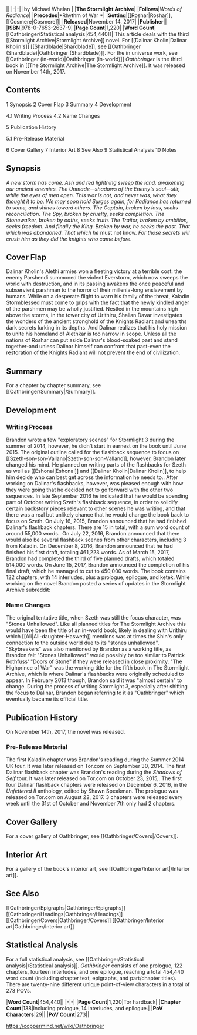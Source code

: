 |**<Oathbringer>**|
|-|-|
|by  Michael Whelan |
|**The Stormlight Archive**|
|**Follows**|*Words of Radiance*|
|**Precedes**|*Rhythm of War *|
|**Setting**|[[Roshar\|Roshar]], [[Cosmere\|Cosmere]]|
|**Released**|November 14, 2017|
|**Publisher**||
|**ISBN**|978-0-7653-2637-9|
|**Page Count**|1,220|
|**Word Count**|[[Oathbringer/Statistical analysis\|454,440]]|
This article deals with the third [[Stormlight Archive\|Stormlight Archive]] novel. For [[Dalinar Kholin\|Dalinar Kholin's]] [[Shardblade\|Shardblade]], see [[Oathbringer (Shardblade)\|Oathbringer (Shardblade)]]. For the in universe work, see [[Oathbringer (in-world)\|Oathbringer (in-world)]]
*Oathbringer* is the third book in [[The Stormlight Archive\|The Stormlight Archive]]. It was released on November 14th, 2017.

## Contents

1 Synopsis
2 Cover Flap
3 Summary
4 Development

4.1 Writing Process
4.2 Name Changes


5 Publication History

5.1 Pre-Release Material


6 Cover Gallery
7 Interior Art
8 See Also
9 Statistical Analysis
10 Notes


## Synopsis
*A new storm has come.*
*Ash and red lightning sweep the land, awakening our ancient enemies. The Unmade—shadows of the Enemy's soul—stir, while the eyes of men open. This war is not, and never was, what they thought it to be.*
*We may soon hold Surges again, for Radiance has returned to some, and shines toward others. The Captain, broken by loss, seeks reconciliation. The Spy, broken by cruelty, seeks completion. The Stonewalker, broken by oaths, seeks truth. The Traitor, broken by ambition, seeks freedom.*
*And finally the King. Broken by war, he seeks the past. That which was abandoned. That which he* must not know.
*For those secrets will crush him as they did the knights who came before.*

## Cover Flap
Dalinar Kholin's Alethi armies won a fleeting victory at a terrible cost: the enemy Parshendi summoned the violent Everstorm, which now sweeps the world with destruction, and in its passing awakens the once peaceful and subservient parshman to the horror of their millenia-long enslavement by humans. While on a desperate flight to warn his family of the threat, Kaladin Stormblessed must come to grips with the fact that the newly kindled anger of the parshmen may be wholly justified.
Nestled in the mountains high above the storms, in the tower city of Urithiru, Shallan Davar investigates the wonders of the ancient stronghold of the Knights Radiant and unearths dark secrets lurking in its depths. And Dalinar realizes that his holy mission to unite his homeland of Alethkar is too narrow in scope. Unless all the nations of Roshar can put aside Dalinar's blood-soaked past and stand together-and unless Dalinar himself can confront that past-even the restoration of the Knights Radiant will not prevent the end of civilization.

## Summary
For a chapter by chapter summary, see [[Oathbringer/Summary\|/Summary]].
## Development
### Writing Process
Brandon wrote a few "exploratory scenes" for Stormlight 3 during the summer of 2014, however, he didn't start in earnest on the book until June 2015.
The original outline called for the flashback sequence to focus on [[Szeth-son-son-Vallano\|Szeth-son-son-Vallano]], however, Brandon later changed his mind. He planned on writing parts of the flashbacks for Szeth as well as [[Eshonai\|Eshonai]] and [[Dalinar Kholin\|Dalinar Kholin]], to help him decide who can best get across the information he needs to.. After working on Dalinar's flashbacks, however, was pleased enough with how they were going that he decided not to go forward with the other two sequences. In late September 2016 he indicated that he would be spending part of October writing Szeth's flashback sequence, in order to solidify certain backstory pieces relevant to other scenes he was writing, and that there was a real but unlikely chance that he would change the book back to focus on Szeth.
On July 16, 2015, Brandon announced that he had finished Dalinar's flashback chapters. There are 15 in total, with a sum word count of around 55,000 words.. On July 22, 2016, Brandon announced that there would also be several flashback scenes from other characters, including 3 from Kaladin. On December 8, 2016, Brandon announced that he had finished his first draft, totaling 461,223 words. As of March 15, 2017, Brandon had completed the third of five planned drafts, which totaled 514,000 words. On June 15, 2017, Brandon announced the completion of his final draft, which he managed to cut to 450,000 words. The book contains 122 chapters, with 14 interludes, plus a prologue, epilogue, and ketek.
While working on the novel Brandon posted a series of updates in the Stormlight Archive subreddit:











### Name Changes
The original tentative title, when Szeth was still the focus character, was "Stones Unhallowed". Like all planned titles for The Stormlight Archive this would have been the title of an in-world book, likely in dealing with Urithiru which [[Ali\|Ali-daughter-Hasweth]] mentions was at times the Shin's only connection to the outside world due to its "stones unhallowed". "Skybreakers" was also mentioned by Brandon as a working title, as Brandon felt "Stones Unhallowed" would possibly be too similar to Patrick Rothfuss' "Doors of Stone" if they were released in close proximity.
"The Highprince of War" was the working title for the fifth book in The Stormlight Archive, which is where Dalinar's flashbacks were originally scheduled to appear. In February 2013 though, Brandon said it was "almost certain" to change. During the process of writing Stormlight 3, especially after shifting the focus to Dalinar, Brandon began referring to it as "Oathbringer" which eventually became its official title.

## Publication History
On November 14th, 2017, the novel was released.

### Pre-Release Material
The first Kaladin chapter was Brandon's reading during the Summer 2014 UK tour. It was later released on Tor.com on September 30, 2014.
The first Dalinar flashback chapter was Brandon's reading during the *Shadows of Self* tour. It was later released on Tor.com on October 23, 2015,.
The first four Dalinar flashback chapters were released on December 6, 2016, in the *Unfettered II* anthology, edited by Shawn Speakman.
The prologue was released on Tor.com on August 22, 2017.  3 chapters were released every week until the 31st of October and November 7th only had 2 chapters.
## Cover Gallery
For a cover gallery of Oathbringer, see [[Oathbringer/Covers\|/Covers]].
## Interior Art
For a gallery of the book's interior art, see [[Oathbringer/Interior art\|/Interior art]].
## See Also
[[Oathbringer/Epigraphs\|Oathbringer/Epigraphs]]
[[Oathbringer/Headings\|Oathbringer/Headings]]
[[Oathbringer/Covers\|Oathbringer/Covers]]
[[Oathbringer/Interior art\|Oathbringer/Interior art]]
## Statistical Analysis
For a full statistical analysis, see [[Oathbringer/Statistical analysis\|/Statistical analysis]].
*Oathbringer* consists of one prologue, 122 chapters, fourteen interludes, and one epilogue, reaching a total 454,440 word count (including chapter text, epigraphs, and part/chapter titles). There are twenty-nine different unique point-of-view characters in a total of 273 POVs.

|**Word Count**|454,440||
|-|-|
|**Page Count**|1,220|Tor hardback|
|**Chapter Count**|138|Including prologue, 14 interludes, and epilogue.|
|**PoV Characters**|29||
|**PoV Count**|273||



https://coppermind.net/wiki/Oathbringer